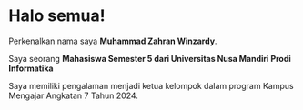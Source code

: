 # Halo semua! 

Perkenalkan nama saya **Muhammad Zahran Winzardy**.<br>

Saya seorang **Mahasiswa Semester 5 dari Universitas Nusa Mandiri Prodi Informatika**<br>

Saya memiliki pengalaman menjadi ketua kelompok dalam program Kampus Mengajar Angkatan 7 Tahun 2024.<br>
